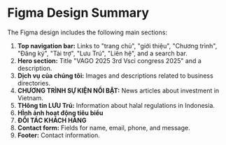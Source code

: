 # Figma Design Summary

The Figma design includes the following main sections:

1.  **Top navigation bar:** Links to "trang chủ", "giới thiệu", "Chương trình", "Đăng ký", "Tài trợ", "Lưu Trú", "Liên hệ", and a search bar.
2.  **Hero section:** Title "VAGO 2025 3rd Vsci congress 2025" and a description.
3.  **Dịch vụ của chúng tôi:** Images and descriptions related to business directories.
4.  **CHƯƠNG TRÌNH SỰ KIỆN NỔI BẬT:** News articles about investment in Vietnam.
5.  **THông tin LƯU Trú:** Information about halal regulations in Indonesia.
6.  **HÌnh ảnh hoạt động tiêu biểu**
7.  **ĐỐI TÁC KHÁCH HÀNG**
8.  **Contact form:** Fields for name, email, phone, and message.
9.  **Footer:** Contact information.
